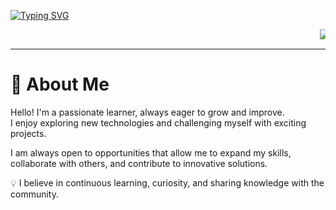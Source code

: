 [![Typing SVG](https://readme-typing-svg.demolab.com?font=Fira+Code&size=22&duration=4700&pause=500&color=37FFE9&center=true&vCenter=true&width=440&lines=Electrical+Engineering+Student;Universidad+de+Costa+Rica)](https://git.io/typing-svg)


<p align="center">
  <marquee behavior="scroll" direction="left" scrollamount="15">
    <!-- Bash -->
    <img src="https://img.shields.io/badge/Bash-4EAA25?style=for-the-badge&logo=gnubash&logoColor=white" alt="Bash"/>
    <!-- Git -->
    <img src="https://img.shields.io/badge/Git-F05032?style=for-the-badge&logo=git&logoColor=white" alt="Git"/>
    <!-- Icarus Verilog -->
    <img src="https://img.shields.io/badge/Icarus%20Verilog-FFA500?style=for-the-badge&logo=verilog&logoColor=white" alt="Icarus Verilog"/>
    <!-- Yosys -->
    <img src="https://img.shields.io/badge/Yosys-2C3E50?style=for-the-badge&logo=logstash&logoColor=white" alt="Yosys"/>
    <!-- LaTeX -->
    <img src="https://img.shields.io/badge/LaTeX-008080?style=for-the-badge&logo=latex&logoColor=white" alt="LaTeX"/>
    <!-- PSpice -->
    <img src="https://img.shields.io/badge/PSpice-003366?style=for-the-badge&logo=cirrus&logoColor=white" alt="PSpice"/>
    <!-- MATLAB -->
    <img src="https://img.shields.io/badge/MATLAB-E16737?style=for-the-badge&logo=mathworks&logoColor=white" alt="MATLAB"/>
    <!-- C++ -->
    <img src="https://img.shields.io/badge/C++-00599C?style=for-the-badge&logo=cplusplus&logoColor=white" alt="C++"/>
     <!-- C -->
    <img src="https://img.shields.io/badge/C-00599C?style=for-the-badge&logo=cplusplus&logoColor=white" alt="C"/>
    <!-- CMake -->
    <img src="https://img.shields.io/badge/CMake-064F8C?style=for-the-badge&logo=cmake&logoColor=white" alt="CMake"/>
    <!-- SQL -->
    <img src="https://img.shields.io/badge/SQL-4479A1?style=for-the-badge&logo=mysql&logoColor=white" alt="SQL"/>
    <!-- Arduino -->
    <img src="https://img.shields.io/badge/Arduino-00979D?style=for-the-badge&logo=arduino&logoColor=white" alt="Arduino"/>
    <!-- Linux -->
    <img src="https://img.shields.io/badge/Linux-FCC624?style=for-the-badge&logo=linux&logoColor=black" alt="Linux"/>
    
  </marquee>
</p>

-------

# 🌟 About Me

Hello! I'm a passionate learner, always eager to grow and improve.  
I enjoy exploring new technologies and challenging myself with exciting projects.  

I am always open to opportunities that allow me to expand my skills, collaborate with others, and contribute to innovative solutions.  

💡 I believe in continuous learning, curiosity, and sharing knowledge with the community.



